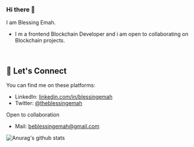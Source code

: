 ### Hi there 👋


I am Blessing Emah. 
- I m a frontend Blockchain Developer and i am open to collaborating  on Blockchain projects.

&nbsp;

## :handshake:   Let's Connect
You can find me on these platforms:

- LinkedIn: [linkedin.com/in/blessingemah](https://linkedin.com/in/blessingemah)
- Twitter: [@theblessingemah](https://twitter.com/theblessingemah)

Open to collaboration 
- Mail: beblessingemah@gmail.com

![Anurag's github stats](https://github-readme-stats.vercel.app/api?username=BlessingEmah)
